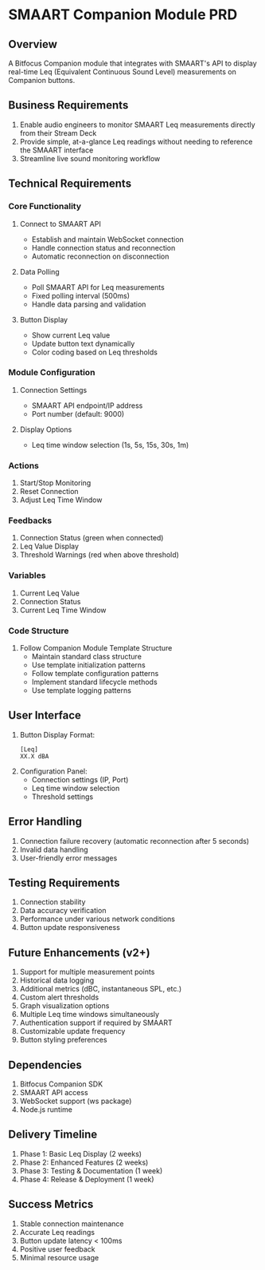 # SMAART Companion Module PRD

## Overview
A Bitfocus Companion module that integrates with SMAART's API to display real-time Leq (Equivalent Continuous Sound Level) measurements on Companion buttons.

## Business Requirements
1. Enable audio engineers to monitor SMAART Leq measurements directly from their Stream Deck
2. Provide simple, at-a-glance Leq readings without needing to reference the SMAART interface
3. Streamline live sound monitoring workflow

## Technical Requirements

### Core Functionality
1. Connect to SMAART API
   - Establish and maintain WebSocket connection
   - Handle connection status and reconnection
   - Automatic reconnection on disconnection

2. Data Polling
   - Poll SMAART API for Leq measurements
   - Fixed polling interval (500ms)
   - Handle data parsing and validation

3. Button Display
   - Show current Leq value
   - Update button text dynamically
   - Color coding based on Leq thresholds

### Module Configuration
1. Connection Settings
   - SMAART API endpoint/IP address
   - Port number (default: 9000)

2. Display Options
   - Leq time window selection (1s, 5s, 15s, 30s, 1m)

### Actions
1. Start/Stop Monitoring
2. Reset Connection
3. Adjust Leq Time Window

### Feedbacks
1. Connection Status (green when connected)
2. Leq Value Display
3. Threshold Warnings (red when above threshold)

### Variables
1. Current Leq Value
2. Connection Status
3. Current Leq Time Window

### Code Structure
1. Follow Companion Module Template Structure
   - Maintain standard class structure
   - Use template initialization patterns
   - Follow template configuration patterns
   - Implement standard lifecycle methods
   - Use template logging patterns

## User Interface
1. Button Display Format:
   ```
   [Leq]
   XX.X dBA
   ```
2. Configuration Panel:
   - Connection settings (IP, Port)
   - Leq time window selection
   - Threshold settings

## Error Handling
1. Connection failure recovery (automatic reconnection after 5 seconds)
2. Invalid data handling
3. User-friendly error messages

## Testing Requirements
1. Connection stability
2. Data accuracy verification
3. Performance under various network conditions
4. Button update responsiveness

## Future Enhancements (v2+)
1. Support for multiple measurement points
2. Historical data logging
3. Additional metrics (dBC, instantaneous SPL, etc.)
4. Custom alert thresholds
5. Graph visualization options
6. Multiple Leq time windows simultaneously
7. Authentication support if required by SMAART
8. Customizable update frequency
9. Button styling preferences

## Dependencies
1. Bitfocus Companion SDK
2. SMAART API access
3. WebSocket support (ws package)
4. Node.js runtime

## Delivery Timeline
1. Phase 1: Basic Leq Display (2 weeks)
2. Phase 2: Enhanced Features (2 weeks)
3. Phase 3: Testing & Documentation (1 week)
4. Phase 4: Release & Deployment (1 week)

## Success Metrics
1. Stable connection maintenance
2. Accurate Leq readings
3. Button update latency < 100ms
4. Positive user feedback
5. Minimal resource usage 